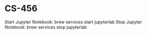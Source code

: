 # CS-456

Start Jupyter Notebook: brew services start jupyterlab
Stop Jupyter Notebook: brew services stop jupyterlab
